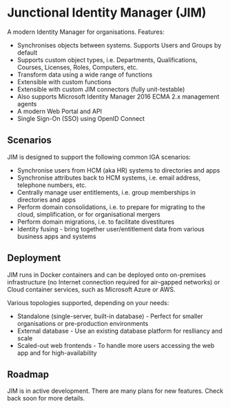 # Junctional Identity Manager (JIM)
A modern Identity Manager for organisations. Features:

- Synchronises objects between systems. Supports Users and Groups by default
- Supports custom object types, i.e. Departments, Qualifications, Courses, Licenses, Roles, Computers, etc.
- Transform data using a wide range of functions
- Extensible with custom functions
- Extensible with custom JIM connectors (fully unit-testable)
- Also supports Microsoft Identity Manager 2016 ECMA 2.x management agents
- A modern Web Portal and API
- Single Sign-On (SSO) using OpenID Connect

## Scenarios
JIM is designed to support the following common IGA scenarios:
- Synchronise users from HCM (aka HR) systems to directories and apps
- Synchronise attributes back to HCM systems, i.e. email address, telephone numbers, etc.
- Centrally manage user entitlements, i.e. group memberships in directories and apps
- Perform domain consolidations, i.e. to prepare for migrating to the cloud, simplification, or for organisational mergers
- Perform domain migrations, i.e. to facilitate divestitures
- Identity fusing - bring together user/entitlement data from various business apps and systems

## Deployment
JIM runs in Docker containers and can be deployed onto on-premises infrastructure (no Internet connection required for air-gapped networks) or Cloud container services, such as Microsoft Azure or AWS.

Various topologies supported, depending on your needs:
- Standalone (single-server, built-in database) - Perfect for smaller organisations or pre-production environments
- External database - Use an existing database platform for reslliancy and scale
- Scaled-out web frontends - To handle more users accessing the web app and for high-availability

## Roadmap
JIM is in active development. There are many plans for new features. Check back soon for more details.
